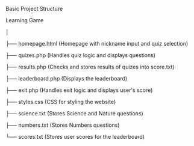 Basic Project Structure

Learning Game

│

├── homepage.html          (Homepage with nickname input and quiz selection)

├── quizes.php            (Handles quiz logic and displays questions)

├── results.php     (Checks and stores results of quizes into score.txt)

├── leaderboard.php     (Displays the leaderboard)

├── exit.php            (Handles exit logic and displays user's score)

├── styles.css          (CSS for styling the website)

├── science.txt     (Stores Science and Nature questions)

├── numbers.txt     (Stores Numbers questions)

└── scores.txt      (Stores user scores for the leaderboard)
